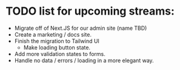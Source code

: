 # TODO list for upcoming streams:

- Migrate off of Next.JS for our admin site (name TBD)
- Create a marketing / docs site.
- Finish the migration to Tailwind UI
  - Make loading button state.
- Add more validation states to forms.
- Handle no data / errors / loading in a more elegant way.

